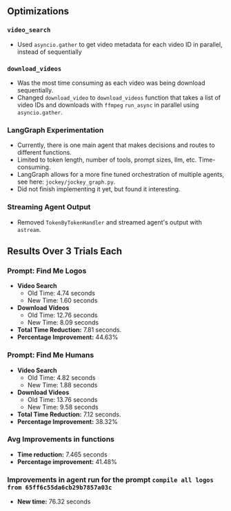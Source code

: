 ## Optimizations

### `video_search`

- Used `asyncio.gather` to get video metadata for each video ID in parallel, instead of sequentially

### `download_videos`

- Was the most time consuming as each video was being download sequentially.
- Changed `download_video` to `download_videos` function that takes a list of video IDs and downloads with `ffmpeg` `run_async` in parallel using `asyncio.gather`.

### LangGraph Experimentation

- Currently, there is one main agent that makes decisions and routes to different functions.
- Limited to token length, number of tools, prompt sizes, llm, etc. Time-consuming.
- LangGraph allows for a more fine tuned orchestration of multiple agents, see here: `jockey/jockey_graph.py`.
- Did not finish implementing it yet, but found it interesting.

### Streaming Agent Output

- Removed `TokenByTokenHandler` and streamed agent's output with `astream`.

## Results Over 3 Trials Each

### Prompt: Find Me Logos

- **Video Search**
  - Old Time: 4.74 seconds
  - New Time: 1.60 seconds
- **Download Videos**
  - Old Time: 12.76 seconds
  - New Time: 8.09 seconds
- **Total Time Reduction:** 7.81 seconds.
- **Percentage Improvement:** 44.63%

### Prompt: Find Me Humans

- **Video Search**
  - Old Time: 4.82 seconds
  - New Time: 1.88 seconds
- **Download Videos**
  - Old Time: 13.76 seconds
  - New Time: 9.58 seconds
- **Total Time Reduction:** 7.12 seconds.
- **Percentage Improvement:** 38.32%

### Avg Improvements in functions

- **Time reduction:** 7.465 seconds
- **Percentage improvement:** 41.48%

### Improvements in agent run for the prompt `compile all logos from 65ff6c55da6cb29b7857a03c`

- **New time:** 76.32 seconds
